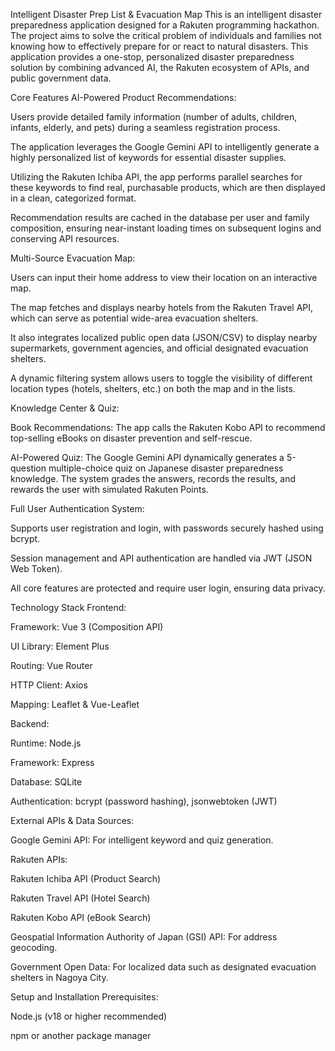 Intelligent Disaster Prep List & Evacuation Map
This is an intelligent disaster preparedness application designed for a Rakuten programming hackathon. The project aims to solve the critical problem of individuals and families not knowing how to effectively prepare for or react to natural disasters. This application provides a one-stop, personalized disaster preparedness solution by combining advanced AI, the Rakuten ecosystem of APIs, and public government data.

Core Features
AI-Powered Product Recommendations:

Users provide detailed family information (number of adults, children, infants, elderly, and pets) during a seamless registration process.

The application leverages the Google Gemini API to intelligently generate a highly personalized list of keywords for essential disaster supplies.

Utilizing the Rakuten Ichiba API, the app performs parallel searches for these keywords to find real, purchasable products, which are then displayed in a clean, categorized format.

Recommendation results are cached in the database per user and family composition, ensuring near-instant loading times on subsequent logins and conserving API resources.

Multi-Source Evacuation Map:

Users can input their home address to view their location on an interactive map.

The map fetches and displays nearby hotels from the Rakuten Travel API, which can serve as potential wide-area evacuation shelters.

It also integrates localized public open data (JSON/CSV) to display nearby supermarkets, government agencies, and official designated evacuation shelters.

A dynamic filtering system allows users to toggle the visibility of different location types (hotels, shelters, etc.) on both the map and in the lists.

Knowledge Center & Quiz:

Book Recommendations: The app calls the Rakuten Kobo API to recommend top-selling eBooks on disaster prevention and self-rescue.

AI-Powered Quiz: The Google Gemini API dynamically generates a 5-question multiple-choice quiz on Japanese disaster preparedness knowledge. The system grades the answers, records the results, and rewards the user with simulated Rakuten Points.

Full User Authentication System:

Supports user registration and login, with passwords securely hashed using bcrypt.

Session management and API authentication are handled via JWT (JSON Web Token).

All core features are protected and require user login, ensuring data privacy.

Technology Stack
Frontend:

Framework: Vue 3 (Composition API)

UI Library: Element Plus

Routing: Vue Router

HTTP Client: Axios

Mapping: Leaflet & Vue-Leaflet

Backend:

Runtime: Node.js

Framework: Express

Database: SQLite

Authentication: bcrypt (password hashing), jsonwebtoken (JWT)

External APIs & Data Sources:

Google Gemini API: For intelligent keyword and quiz generation.

Rakuten APIs:

Rakuten Ichiba API (Product Search)

Rakuten Travel API (Hotel Search)

Rakuten Kobo API (eBook Search)

Geospatial Information Authority of Japan (GSI) API: For address geocoding.

Government Open Data: For localized data such as designated evacuation shelters in Nagoya City.

Setup and Installation
Prerequisites:

Node.js (v18 or higher recommended)

npm or another package manager